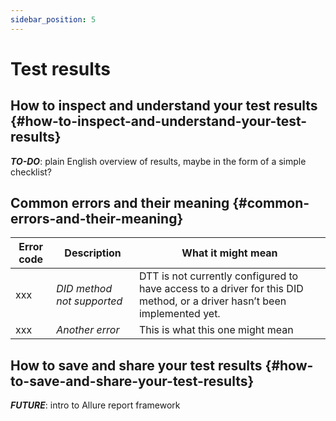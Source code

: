 ```yaml
---
sidebar_position: 5
---
```


# Test results

## How to inspect and understand your test results {#how-to-inspect-and-understand-your-test-results}

**_TO-DO_**: plain English overview of results, maybe in the form of a simple checklist?


## Common errors and their meaning {#common-errors-and-their-meaning}

| Error code | Description | What it might mean |
| ---------- | ----------- | ------------------ |
| xxx | _DID method not supported_ | DTT is not currently configured to have access to a driver for this DID method, or a driver hasn’t been implemented yet. |
| xxx | _Another error_ | This is what this one might mean |

## How to save and share your test results {#how-to-save-and-share-your-test-results}

**_FUTURE_**: intro to Allure report framework